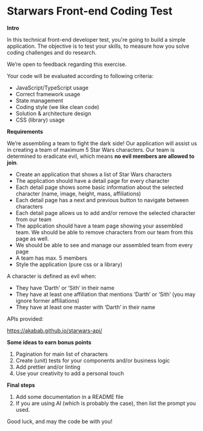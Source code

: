 # Starwars Front-end Coding Test
**Intro**

In this technical front-end developer test, you're going to build a simple application. The objective is to test your skills, to measure how you solve coding challenges and do research.

We’re open to feedback regarding this exercise.

Your code will be evaluated according to following criteria:

- JavaScript/TypeScript usage
- Correct framework usage
- State management
- Coding style (we like clean code)
- Solution & architecture design
- CSS (library) usage

**Requirements**

We’re assembling a team to fight the dark side! Our application will assist us in creating a team of maximum 5 Star Wars characters. Our team is determined to eradicate evil, which means **no evil members are allowed to join**. 

- Create an application that shows a list of Star Wars characters
- The application should have a detail page for every character
- Each detail page shows some basic information about the selected character (name, image, height, mass, affiliations)
- Each detail page has a next and previous button to navigate between characters
- Each detail page allows us to add and/or remove the selected character from our team
- The application should have a team page showing your assembled team. We should be able to remove characters from our team from this page as well.
- We should be able to see and manage our assembled team from every page
- A team has max. 5 members
- Style the application (pure css or a library)

A character is defined as evil when:

- They have ‘Darth’ or ‘Sith’ in their name
- They have at least one affiliation that mentions ‘Darth’ or ‘Sith’ 
  (you may ignore former affiliations)
- They have at least one master with ‘Darth’ in their name

APIs provided:

<https://akabab.github.io/starwars-api/>

**Some ideas to earn bonus points**

1. Pagination for main list of characters
1. Create (unit) tests for your components and/or business logic
1. Add prettier and/or linting
1. Use your creativity to add a personal touch

**Final steps**

1. Add some documentation in a README file
1. If you are using AI (which is probably the case), then list the prompt you used.

Good luck, and may the code be with you!
